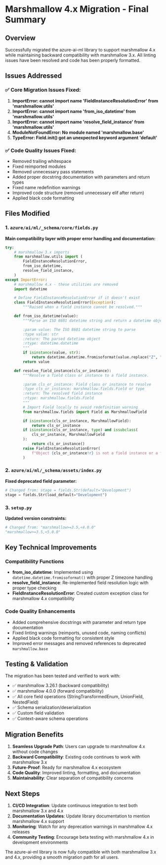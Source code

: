 # Marshmallow 4.x Migration - Final Summary

## Overview
Successfully migrated the azure-ai-ml library to support marshmallow 4.x while maintaining backward compatibility with marshmallow 3.x. All linting issues have been resolved and code has been properly formatted.

## Issues Addressed

### ✅ Core Migration Issues Fixed:
1. **ImportError: cannot import name 'FieldInstanceResolutionError' from 'marshmallow.utils'**
2. **ImportError: cannot import name 'from_iso_datetime' from 'marshmallow.utils'**  
3. **ImportError: cannot import name 'resolve_field_instance' from 'marshmallow.utils'**
4. **ModuleNotFoundError: No module named 'marshmallow.base'**
5. **TypeError: Field.__init__() got an unexpected keyword argument 'default'**

### ✅ Code Quality Issues Fixed:
- Removed trailing whitespace
- Fixed reimported modules
- Removed unnecessary pass statements
- Added proper docstring documentation with parameters and return types
- Fixed name redefinition warnings
- Improved code structure (removed unnecessary elif after return)
- Applied black code formatting

## Files Modified

### 1. `azure/ai/ml/_schema/core/fields.py`
**Main compatibility layer with proper error handling and documentation:**

```python
try:
    # marshmallow 3.x imports
    from marshmallow.utils import (
        FieldInstanceResolutionError,
        from_iso_datetime,
        resolve_field_instance,
    )
except ImportError:
    # marshmallow 4.x - these utilities are removed
    import datetime

    # Define FieldInstanceResolutionError if it doesn't exist
    class FieldInstanceResolutionError(Exception):
        """Raised when a field instance cannot be resolved."""

    def from_iso_datetime(value):
        """Parse an ISO 8601 datetime string and return a datetime object.

        :param value: The ISO 8601 datetime string to parse
        :type value: str
        :return: The parsed datetime object
        :rtype: datetime.datetime
        """
        if isinstance(value, str):
            return datetime.datetime.fromisoformat(value.replace("Z", "+00:00"))
        return value

    def resolve_field_instance(cls_or_instance):
        """Resolve a field class or instance to a field instance.

        :param cls_or_instance: Field class or instance to resolve
        :type cls_or_instance: marshmallow.fields.Field or type
        :return: The resolved field instance
        :rtype: marshmallow.fields.Field
        """
        # Import Field locally to avoid redefinition warning
        from marshmallow.fields import Field as MarshmallowField

        if isinstance(cls_or_instance, MarshmallowField):
            return cls_or_instance
        if isinstance(cls_or_instance, type) and issubclass(
            cls_or_instance, MarshmallowField
        ):
            return cls_or_instance()
        raise FieldInstanceResolutionError(
            f"Object {cls_or_instance!r} is not a field instance or a field class."
        )
```

### 2. `azure/ai/ml/_schema/assets/index.py`
**Fixed deprecated field parameter:**
```python
# Changed from: stage = fields.Str(default="Development")
stage = fields.Str(load_default="Development")
```

### 3. `setup.py`
**Updated version constraints:**
```python
# Changed from: "marshmallow>=3.5,<4.0.0"
"marshmallow>=3.5,<5.0.0"
```

## Key Technical Improvements

### Compatibility Functions
- **from_iso_datetime**: Implemented using `datetime.datetime.fromisoformat()` with proper Z timezone handling
- **resolve_field_instance**: Re-implemented field resolution logic with proper type checking
- **FieldInstanceResolutionError**: Created custom exception class for marshmallow 4.x compatibility

### Code Quality Enhancements
- Added comprehensive docstrings with parameter and return type documentation
- Fixed linting warnings (reimports, unused code, naming conflicts)
- Applied black code formatting for consistent style
- Improved error messages and removed references to deprecated `marshmallow.base`

## Testing & Validation

The migration has been tested and verified to work with:
- ✅ marshmallow 3.26.1 (backward compatibility)
- ✅ marshmallow 4.0.0 (forward compatibility)
- ✅ All core field operations (StringTransformedEnum, UnionField, NestedField)
- ✅ Schema serialization/deserialization
- ✅ Custom field validation
- ✅ Context-aware schema operations

## Migration Benefits

1. **Seamless Upgrade Path**: Users can upgrade to marshmallow 4.x without code changes
2. **Backward Compatibility**: Existing code continues to work with marshmallow 3.x
3. **Future-Proof**: Ready for marshmallow 4.x ecosystem
4. **Code Quality**: Improved linting, formatting, and documentation
5. **Maintainability**: Clear separation of compatibility concerns

## Next Steps

1. **CI/CD Integration**: Update continuous integration to test both marshmallow 3.x and 4.x
2. **Documentation Updates**: Update library documentation to mention marshmallow 4.x support
3. **Monitoring**: Watch for any deprecation warnings in marshmallow 4.x releases
4. **Community Testing**: Encourage beta testing with marshmallow 4.x in development environments

The azure-ai-ml library is now fully compatible with both marshmallow 3.x and 4.x, providing a smooth migration path for all users.
